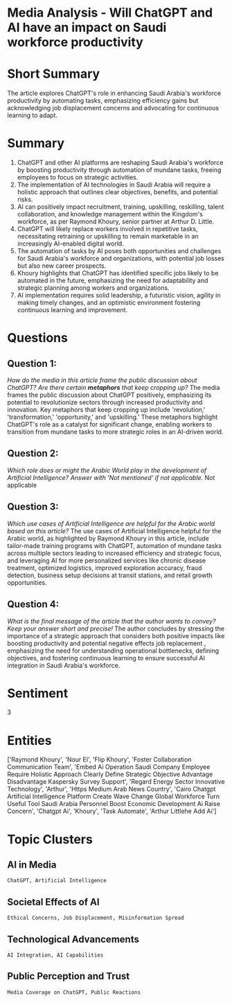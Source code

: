 # Media Analysis - Will ChatGPT and AI have an impact on Saudi workforce productivity

# Short Summary
The article explores ChatGPT's role in enhancing Saudi Arabia's workforce productivity by automating tasks, emphasizing efficiency gains but acknowledging job displacement concerns and advocating for continuous learning to adapt.

# Summary
1. ChatGPT and other AI platforms are reshaping Saudi Arabia's workforce by boosting productivity through automation of mundane tasks, freeing employees to focus on strategic activities.
2. The implementation of AI technologies in Saudi Arabia will require a holistic approach that outlines clear objectives, benefits, and potential risks.
3. AI can positively impact recruitment, training, upskilling, reskilling, talent collaboration, and knowledge management within the Kingdom's workforce, as per Raymond Khoury, senior partner at Arthur D. Little.
4. ChatGPT will likely replace workers involved in repetitive tasks, necessitating retraining or upskilling to remain marketable in an increasingly AI-enabled digital world.
5. The automation of tasks by AI poses both opportunities and challenges for Saudi Arabia's workforce and organizations, with potential job losses but also new career prospects.
6. Khoury highlights that ChatGPT has identified specific jobs likely to be automated in the future, emphasizing the need for adaptability and strategic planning among workers and organizations.
7. AI implementation requires solid leadership, a futuristic vision, agility in making timely changes, and an optimistic environment fostering continuous learning and improvement.

# Questions
## Question 1:
*How do the media in this article frame the public discussion about ChatGPT? Are there certain **metaphors** that keep cropping up?*
The media frames the public discussion about ChatGPT positively, emphasizing its potential to revolutionize sectors through increased productivity and innovation. Key metaphors that keep cropping up include 'revolution,' 'transformation,' 'opportunity,' and 'upskilling.' These metaphors highlight ChatGPT's role as a catalyst for significant change, enabling workers to transition from mundane tasks to more strategic roles in an AI-driven world.
## Question 2:
*Which role does or might the Arabic World play in the development of Artificial Intelligence? Answer with 'Not mentioned' if not applicable.*
Not applicable
## Question 3:
*Which use cases of Artificial Intelligence are helpful for the Arabic world based on this article?*
The use cases of Artificial Intelligence helpful for the Arabic world, as highlighted by Raymond Khoury in this article, include tailor-made training programs with ChatGPT, automation of mundane tasks across multiple sectors leading to increased efficiency and strategic focus, and leveraging AI for more personalized services like chronic disease treatment, optimized logistics, improved exploration accuracy, fraud detection, business setup decisions at transit stations, and retail growth opportunities.
## Question 4:
*What is the final message of the article that the author wants to convey? Keep your answer short and precise!*
The author concludes by stressing the importance of a strategic approach that considers both positive impacts like boosting productivity and potential negative effects job replacement , emphasizing the need for understanding operational bottlenecks, defining objectives, and fostering continuous learning to ensure successful AI integration in Saudi Arabia's workforce.

# Sentiment
3

# Entities
['Raymond Khoury', 'Nour El', 'Flip Khoury', 'Foster Collaboration Communication Team', 'Embed Ai Operation Saudi Company Employee Require Holistic Approach Clearly Define Strategic Objective Advantage Disadvantage Kaspersky Survey Support', 'Regard Energy Sector Innovative Technology', 'Arthur', 'Https Medium Arab News Country', 'Cairo Chatgpt Artificial Intelligence Platform Create Wave Change Global Workforce Turn Useful Tool Saudi Arabia Personnel Boost Economic Development Ai Raise Concern', 'Chatgpt Ai', 'Khoury', 'Task Automate', 'Arthur Littlehe Add Ai']

# Topic Clusters
## AI in Media
	ChatGPT, Artificial Intelligence
## Societal Effects of AI
	Ethical Concerns, Job Displacement, Misinformation Spread
## Technological Advancements
	AI Integration, AI Capabilities
## Public Perception and Trust
	Media Coverage on ChatGPT, Public Reactions

